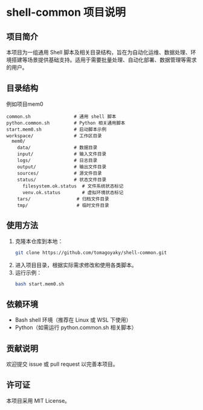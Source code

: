 # shell-common 项目说明

## 项目简介

本项目为一组通用 Shell 脚本及相关目录结构，旨在为自动化运维、数据处理、环境搭建等场景提供基础支持。适用于需要批量处理、自动化部署、数据管理等需求的用户。

## 目录结构
例如项目mem0
```
common.sh                # 通用 shell 脚本
python.common.sh         # Python 相关通用脚本
start.mem0.sh            # 启动脚本示例
workspace/               # 工作区目录
  mem0/
    data/                # 数据目录
    input/               # 输入文件目录
    logs/                # 日志目录
    output/              # 输出文件目录
    sources/             # 源文件目录
    status/              # 状态文件目录
      filesystem.ok.status  # 文件系统状态标记
      venv.ok.status        # 虚拟环境状态标记
    tars/                 # 归档文件目录
    tmp/                  # 临时文件目录
```

## 使用方法

1. 克隆本仓库到本地：
   ```bash
   git clone https://github.com/tomagoyaky/shell-common.git
   ```
2. 进入项目目录，根据实际需求修改和使用各类脚本。
3. 运行示例：
   ```bash
   bash start.mem0.sh
   ```

## 依赖环境
- Bash shell 环境（推荐在 Linux 或 WSL 下使用）
- Python（如需运行 python.common.sh 相关脚本）

## 贡献说明
欢迎提交 issue 或 pull request 以完善本项目。

## 许可证
本项目采用 MIT License。
